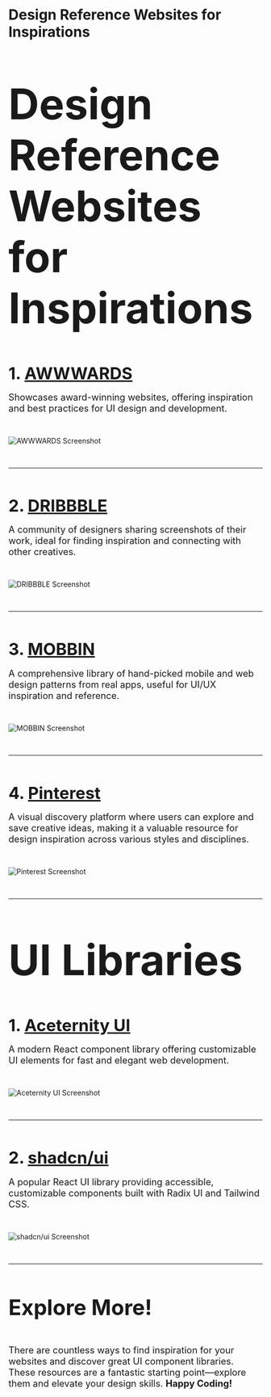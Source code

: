 # **Design Reference Websites for Inspirations**

&nbsp;

# <span style="font-size:3em; font-weight:bold;">Design Reference Websites for Inspirations</span>

&nbsp;

### <span style="font-size:2em; font-weight:bold;">1. <a href="https://www.awwwards.com/">AWWWARDS</a></span>

<span style="font-size:1.3em;">
Showcases award-winning websites, offering inspiration and best practices for UI design and development.
</span>

&nbsp;

![AWWWARDS Screenshot](images/{B7F54461-0180-4EAE-94DD-BC56D4C05F96}.png)

&nbsp;

---

&nbsp;

### <span style="font-size:2em; font-weight:bold;">2. <a href="https://dribbble.com/">DRIBBBLE</a></span>

<span style="font-size:1.3em;">
A community of designers sharing screenshots of their work, ideal for finding inspiration and connecting with other creatives.
</span>

&nbsp;

![DRIBBBLE Screenshot](images/{E539A363-EF67-4E74-8EC7-F83972017DD7}.png)

&nbsp;

---

&nbsp;

### <span style="font-size:2em; font-weight:bold;">3. <a href="https://mobbin.com/">MOBBIN</a></span>

<span style="font-size:1.3em;">
A comprehensive library of hand-picked mobile and web design patterns from real apps, useful for UI/UX inspiration and reference.
</span>

&nbsp;

![MOBBIN Screenshot](images/{D63FCEC9-8321-4A82-8C09-09219ED47B32}.png)

&nbsp;

---

&nbsp;

### <span style="font-size:2em; font-weight:bold;">4. <a href="https://www.pinterest.com/">Pinterest</a></span>

<span style="font-size:1.3em;">
A visual discovery platform where users can explore and save creative ideas, making it a valuable resource for design inspiration across various styles and disciplines.
</span>

&nbsp;

![Pinterest Screenshot](images/{19257018-05A9-4F72-98A2-ED4A591B2E94}.png)

&nbsp;

---

&nbsp;

# <span style="font-size:3em; font-weight:bold;">UI Libraries</span>

&nbsp;

### <span style="font-size:2em; font-weight:bold;">1. <a href="https://ui.aceternity.com">Aceternity UI</a></span>

<span style="font-size:1.3em;">
A modern React component library offering customizable UI elements for fast and elegant web development. 
</span>

&nbsp;

![Aceternity UI Screenshot](images/{9B861E21-30DA-43EB-B22D-8DE17D98D1B6}.png)

&nbsp;

---

&nbsp;

### <span style="font-size:2em; font-weight:bold;">2. <a href="https://ui.shadcn.com/">shadcn/ui</a></span>

<span style="font-size:1.3em;">
A popular React UI library providing accessible, customizable components built with Radix UI and Tailwind CSS.
</span>

&nbsp;

![shadcn/ui Screenshot](images/{8FCFFBA1-417F-4D03-BA07-AEC322CF6789}.png)

&nbsp;

---

&nbsp;

## <span style="font-size:2em; font-weight:bold;">Explore More!</span>

&nbsp;

<span style="font-size:1.3em;">
There are countless ways to find inspiration for your websites and discover great UI component libraries. These resources are a fantastic starting point—explore them and elevate your design skills. <strong>Happy Coding!</strong>
</span>

&nbsp;
